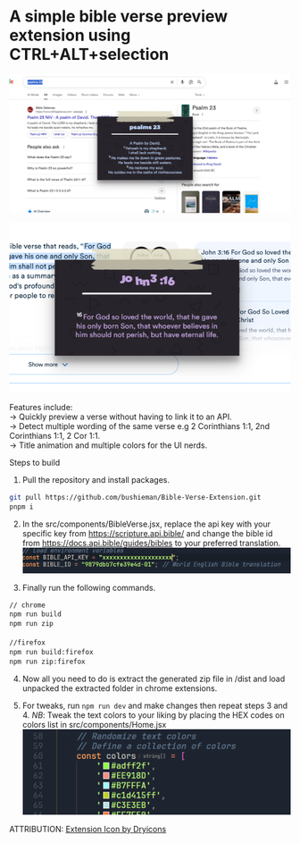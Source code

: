 # A simple bible verse preview extension using CTRL+ALT+selection

  ![Preview1](public/Media/Preview1.png)
  
  ![Preview3](public/Media/Preview3.png)


Features include: <br>-> Quickly preview a verse without having to link it to an API. <br>-> Detect multiple wording of the same verse e.g 2 Corinthians 1:1, 2nd Corinthians 1:1, 2 Cor 1:1. <br>-> Title animation and multiple colors for the UI nerds.

Steps to build
1. Pull the repository and install packages.
  ```sh
  git pull https://github.com/bushieman/Bible-Verse-Extension.git
  pnpm i
  ```

2. In the src/components/BibleVerse.jsx, replace the api key with your specific key from https://scripture.api.bible/ and change the bible id from https://docs.api.bible/guides/bibles to your preferred translation. 
  ![img](public/Media/BibleVerse.jsx.png)

3. Finally run the following commands.
  ```sh
  // chrome
  npm run build
  npm run zip

  //firefox
  npm run build:firefox
  npm run zip:firefox
  ```

4. Now all you need to do is extract the generated zip file in /dist and load unpacked the extracted folder in chrome extensions. 
   
5. For tweaks, run `npm run dev` and make changes then repeat steps 3 and 4.
   *NB*: Tweak the text colors to your liking by placing the HEX codes on colors list in src/components/Home.jsx
   ![img](public/Media/Home.jsx.png)

ATTRIBUTION:
<a href='https://dryicons.com/icon/bible-icon-11419'> Extension Icon by Dryicons </a>
